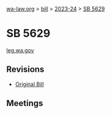 [wa-law.org](/) > [bill](/bill/) > [2023-24](/bill/2023-24/) > [SB 5629](/bill/2023-24/sb/5629/)

# SB 5629
[leg.wa.gov](https://app.leg.wa.gov/billsummary?BillNumber=5629&Year=2023&Initiative=false)

## Revisions
* [Original Bill](1/)

## Meetings